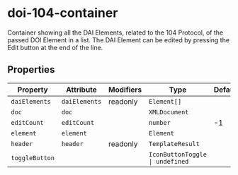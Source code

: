 # doi-104-container

Container showing all the DAI Elements, related to the 104 Protocol, of the passed DOI Element in a list.
The DAI Element can be edited by pressing the Edit button at the end of the line.

## Properties

| Property       | Attribute     | Modifiers | Type                            | Default |
|----------------|---------------|-----------|---------------------------------|---------|
| `daiElements`  | `daiElements` | readonly  | `Element[]`                     |         |
| `doc`          | `doc`         |           | `XMLDocument`                   |         |
| `editCount`    | `editCount`   |           | `number`                        | -1      |
| `element`      | `element`     |           | `Element`                       |         |
| `header`       | `header`      | readonly  | `TemplateResult`                |         |
| `toggleButton` |               |           | `IconButtonToggle \| undefined` |         |
